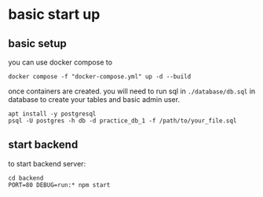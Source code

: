 # basic start up
## basic setup
you can use docker compose to 
```
docker compose -f "docker-compose.yml" up -d --build 
```

once containers are created. you will need to run sql in `./database/db.sql` in database to create your tables and basic admin user.
```
apt install -y postgresql
psql -U postgres -h db -d practice_db_1 -f /path/to/your_file.sql
```


## start backend
to start backend server:
```
cd backend
PORT=80 DEBUG=run:* npm start
```